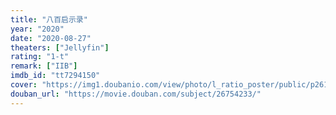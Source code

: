 ```yaml
---
title: "八百启示录"
year: "2020"
date: "2020-08-27"
theaters: ["Jellyfin"]
rating: "1-t"
remark: ["IIB"]
imdb_id: "tt7294150"
cover: "https://img1.doubanio.com/view/photo/l_ratio_poster/public/p2615925279.jpg"
douban_url: "https://movie.douban.com/subject/26754233/"
---
```

